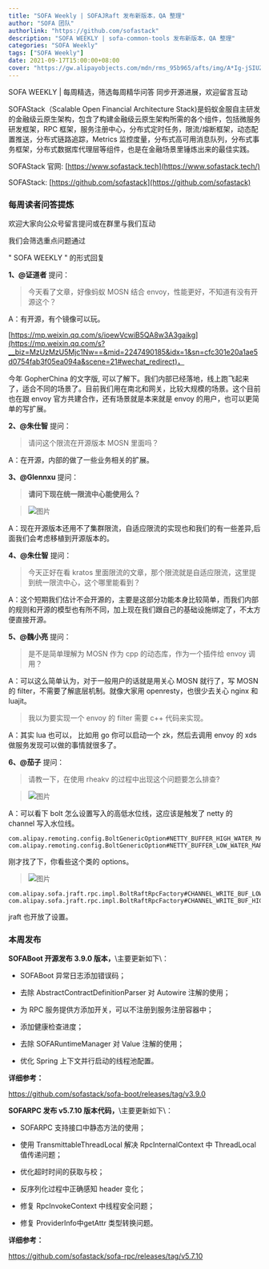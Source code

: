 ```yaml
---
title: "SOFA Weekly | SOFAJRaft 发布新版本，QA 整理"
author: "SOFA 团队"
authorlink: "https://github.com/sofastack"
description: "SOFA WEEKLY | sofa-common-tools 发布新版本，QA 整理"
categories: "SOFA Weekly"
tags: ["SOFA Weekly"]
date: 2021-09-17T15:00:00+08:00
cover: "https://gw.alipayobjects.com/mdn/rms_95b965/afts/img/A*Ig-jSIUZWx0AAAAAAAAAAAAAARQnAQ"
---
```

SOFA WEEKLY | 每周精选，筛选每周精华问答
同步开源进展，欢迎留言互动

SOFAStack（Scalable Open Financial Architecture Stack)是蚂蚁金服自主研发的金融级云原生架构，包含了构建金融级云原生架构所需的各个组件，包括微服务研发框架，RPC 框架，服务注册中心，分布式定时任务，限流/熔断框架，动态配置推送，分布式链路追踪，Metrics 监控度量，分布式高可用消息队列，分布式事务框架，分布式数据库代理层等组件，也是在金融场景里锤炼出来的最佳实践。

SOFAStack 官网: [https://www.sofastack.tech](https://www.sofastack.tech/)

SOFAStack: [https://github.com/sofastack](https://github.com/sofastack)

### 每周读者问答提炼

欢迎大家向公众号留言提问或在群里与我们互动

我们会筛选重点问题通过 

" SOFA WEEKLY " 的形式回复

**1、@证道者** 提问：

> 今天看了文章，好像蚂蚁 MOSN 结合 envoy，性能更好，不知道有没有开源这个？

A：有开源，有个镜像可以玩。

[https://mp.weixin.qq.com/s/ioewVcwiB5QA8w3A3gaikg](https://mp.weixin.qq.com/s?__biz=MzUzMzU5Mjc1Nw==&mid=2247490185&idx=1&sn=cfc301e20a1ae5d0754fab3f05ea094a&scene=21#wechat_redirect)，

今年 GopherChina 的文字版, 可以了解下。我们内部已经落地，线上跑飞起来了，适合不同的场景了。目前我们用在南北和网关，比较大规模的场景。这个目前也在跟 envoy 官方共建合作，还有场景就是本来就是 envoy 的用户，也可以更简单的写扩展。

**2、@朱仕智** 提问：

> 请问这个限流在开源版本 MOSN 里面吗？

A：在开源，内部的做了一些业务相关的扩展。



**3、@Glennxu** 提问：

> **请问下现在统一限流中心能使用么？**

>![图片](https://mmbiz.qpic.cn/mmbiz_jpg/nibOZpaQKw0ibnqPSQY2DiaTkYvIJ96Macjicf7UxYf0j4ldTISQ4bKZaY4w5nlZzKbk67w4wN0tCXsO0tfAZRaNcA/640?wx_fmt=jpeg&tp=webp&wxfrom=5&wx_lazy=1&wx_co=1)

A：现在开源版本还用不了集群限流，自适应限流的实现也和我们的有一些差异,后面我们会考虑移植到开源版本的。

**4、@朱仕智** 提问：

> 今天正好在看 kratos 里面限流的文章，那个限流就是自适应限流，这里提到统一限流中心，这个哪里能看到？

A：这个短期我们估计不会开源的，主要是这部分功能本身比较简单，而我们内部的规则和开源的模型也有所不同，加上现在我们跟自己的基础设施绑定了，不太方便直接开源。

**5、@魏小亮** 提问：

> 是不是简单理解为 MOSN 作为 cpp 的动态库，作为一个插件给 envoy 调用？

A：可以这么简单认为，对于一般用户的话就是用关心 MOSN 就行了，写 MOSN 的 filter，不需要了解底层机制。就像大家用 openresty，也很少去关心 nginx 和 luajit。

> 我以为要实现一个 envoy 的 filter 需要 c++ 代码来实现。

A：其实 lua 也可以， 比如用 go 你可以启动一个 zk，然后去调用 envoy 的 xds 做服务发现可以做的事情就很多了。

**6、@茄子** 提问：

> 请教一下，在使用 rheakv 的过程中出现这个问题要怎么排查?

>![图片](https://mmbiz.qpic.cn/mmbiz_jpg/nibOZpaQKw0ibnqPSQY2DiaTkYvIJ96Macj2vUkDNkYuxiaKQ3owRZiaHRQ5SdrqaCI4uZ6n5cnaqibtQeZbJsYMYqtw/640?wx_fmt=jpeg&tp=webp&wxfrom=5&wx_lazy=1&wx_co=1)

A：可以看下 bolt 怎么设置写入的高低水位线，这应该是触发了 netty 的 channel 写入水位线。

```
com.alipay.remoting.config.BoltGenericOption#NETTY_BUFFER_HIGH_WATER_MARK
com.alipay.remoting.config.BoltGenericOption#NETTY_BUFFER_LOW_WATER_MARK
```

刚才找了下，你看些这个类的 options。

>![图片](https://mmbiz.qpic.cn/mmbiz_jpg/nibOZpaQKw0ibnqPSQY2DiaTkYvIJ96MacjFr97FKe9hLx3vMQibZneib0NnL7jDOhUC1QZMzgh1tKrOX46utjIw5ew/640?wx_fmt=jpeg&tp=webp&wxfrom=5&wx_lazy=1&wx_co=1)

```
com.alipay.sofa.jraft.rpc.impl.BoltRaftRpcFactory#CHANNEL_WRITE_BUF_LOW_WATER_MARK
com.alipay.sofa.jraft.rpc.impl.BoltRaftRpcFactory#CHANNEL_WRITE_BUF_HIGH_WATER_MARK
```

jraft 也开放了设置。

### 本周发布

**SOFABoot 开源发布 3.9.0 版本，**\主要更新如下\：

- SOFABoot 异常日志添加错误码；

- 去除 AbstractContractDefinitionParser 对 Autowire 注解的使用；

- 为 RPC 服务提供方添加开关，可以不注册到服务注册容器中；

- 添加健康检查进度；

- 去除 SOFARuntimeManager 对 Value 注解的使用；

- 优化 Spring 上下文并行启动的线程池配置。

**详细参考：**

https://github.com/sofastack/sofa-boot/releases/tag/v3.9.0

**SOFARPC 发布 v5.7.10 版本代码，**\主要更新如下\：

- SOFARPC 支持接口中静态方法的使用；

- 使用 TransmittableThreadLocal 解决 RpcInternalContext 中 ThreadLocal 值传递问题；

- 优化超时时间的获取与校；

- 反序列化过程中正确感知 header 变化；

- 修复 RpcInvokeContext 中线程安全问题；

- 修复 ProviderInfo中getAttr 类型转换问题。

**详细参考：**

https://github.com/sofastack/sofa-rpc/releases/tag/v5.7.10
